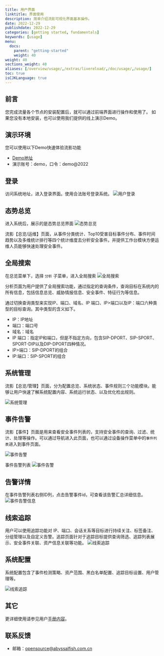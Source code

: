 ```yaml
---
title: 用户界面
linktitle: 界面使用
description: 简单介绍流影可视化界面基本操作。
date: 2022-12-29
publishdate: 2022-12-29
categories: [getting started, fundamentals]
keywords: [usage]
menu:
  docs:
    parent: "getting-started"
    weight: 40
weight: 40
sections_weight: 40
aliases: [/overview/usage/,/extras/livereload/,/doc/usage/,/usage/]
toc: true
isCJKLanguage: true
---
```

## 前言
您完成流量各个节点的安装配置后，就可以通过前端界面进行操作和使用了。
如果您没有本地安装，也可以使用我们提供的线上演示Demo。

## 演示环境
您可以使用以下Demo快速体验流影功能

- [Demo地址](http://119.80.10.68:14180/ui)
- 演示账号：demo，口令：demo@2022


## 登录
访问系统地址，进入登录界面。使用合法账号登录系统。
![用户登录](/img/login.png)

## 态势总览
进入系统后，展示的是态势总览界面
![态势总览](/img/zong.png)

流影【总览/运维】页面，从事件分类统计、Top10受害目标事件分布、事件时间趋势以及多维统计排行等四个统计维度去分析安全事件。并提供工作台模块方便运维人员能够快速处理安全事件。


## 全局搜索
在总览菜单下，选择 `分析` 子菜单，进入全局搜索
![全局搜索](/img/ly_search.png)

分析页面为用户提供了全局搜索功能，通过指定的查询条件，查询目标在系统内的所有信息，包括信息总览、威胁情报信息、安全事件、特征行为等信息。

通过切换查询类型来实现IP、端口、域名、IP 端口、IP>端口以及IP：端口六种类型的目标查询。其中类型的含义如下。
* IP：IP地址
* 端口：端口号
* 域名：域名
* IP 端口：指定IP和端口，但是不指定方向，包含SIP-DPORT、SIP-SPORT、SPORT-DIP以及DIP-DPORT四种情况。
* IP>端口：SIP-DPORT的组合
* IP:端口：SIP-SPORT的组合

## 系统管理
流影【总览/管理】页面，分为配置总览、系统状态、事件规则三个功能模块。能够让用户快速了解系统配置内容、系统运行状态、以及优化检出规则。

![系统管理](/img/ly_config.png)

## 事件告警
流影【事件】页面是用来查看安全事件列表的，支持安全事件的查询、过滤、统计、处理等操作。可以通过导航进入此页面，也可以通过设备操作菜单中的`事件列表`进入到事件页面。

![事件告警](/img/event.png)

事件告警列表
![事件告警](/img/ly_elist.png)

## 告警详情
在事件告警列表右侧ID列，点击告警事件id，可查看该告警汇总详细信息。
![事件告警信息](/img/event_detail.png)


## 线索追踪
用户可以使用追踪功能对 IP、端口、会话关系等目标进行持续关注、标签备注、分组管理以及自定义告警。追踪页面针对于追踪目标提供查询筛选、追踪列表展示、安全事件关联、资产信息关联等功能。
![线索追踪](/img/ly_zhuizong.png)

## 系统配置
系统配置包含了事件检测策略、资产范围、黑白名单配置、追踪目标设置、用户管理等。

![线索追踪](/img/ly_event_config.png)

## 其它
更详细使用请参见用户[手册内容](/user-manual/)。

## 联系反馈

- 邮箱：opensource@abyssalfish.com.cn

